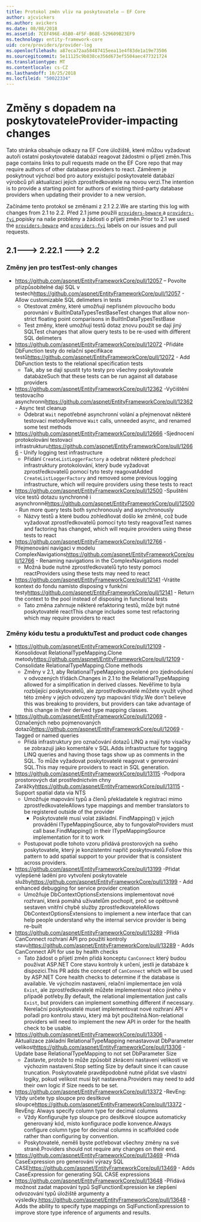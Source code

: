 ```yaml
---
title: Protokol změn vliv na poskytovatele – EF Core
author: ajcvickers
ms.author: avickers
ms.date: 08/08/2018
ms.assetid: 7CEF496E-A5B0-4F5F-B68E-529609B23EF9
ms.technology: entity-framework-core
uid: core/providers/provider-log
ms.openlocfilehash: a87eca72aa58487415eea11e4f83de1a19e73506
ms.sourcegitcommit: 5e11125c9b838ce356d673ef5504aec477321724
ms.translationtype: MT
ms.contentlocale: cs-CZ
ms.lasthandoff: 10/25/2018
ms.locfileid: "50022334"
---
```

# <a name="provider-impacting-changes"></a><span data-ttu-id="0d7e8-102">Změny s dopadem na poskytovatele</span><span class="sxs-lookup"><span data-stu-id="0d7e8-102">Provider-impacting changes</span></span>

<span data-ttu-id="0d7e8-103">Tato stránka obsahuje odkazy na EF Core úložiště, které můžou vyžadovat autoři ostatní poskytovatelé databází reagovat žádostmi o přijetí změn.</span><span class="sxs-lookup"><span data-stu-id="0d7e8-103">This page contains links to pull requests made on the EF Core repo that may require authors of other database providers to react.</span></span> <span data-ttu-id="0d7e8-104">Záměrem je poskytnout výchozí bod pro autory existující poskytovatelé databází výrobců při aktualizaci jejich zprostředkovatele na novou verzi.</span><span class="sxs-lookup"><span data-stu-id="0d7e8-104">The intention is to provide a starting point for authors of existing third-party database providers when updating their provider to a new version.</span></span>

<span data-ttu-id="0d7e8-105">Začínáme tento protokol se změnami z 2.1 2.2.</span><span class="sxs-lookup"><span data-stu-id="0d7e8-105">We are starting this log with changes from 2.1 to 2.2.</span></span> <span data-ttu-id="0d7e8-106">Před 2.1 jsme použili [ `providers-beware` ](https://github.com/aspnet/EntityFrameworkCore/labels/providers-beware) a [ `providers-fyi` ](https://github.com/aspnet/EntityFrameworkCore/labels/providers-fyi) popisky na naše problémy a žádosti o přijetí změn.</span><span class="sxs-lookup"><span data-stu-id="0d7e8-106">Prior to 2.1 we used the [`providers-beware`](https://github.com/aspnet/EntityFrameworkCore/labels/providers-beware) and [`providers-fyi`](https://github.com/aspnet/EntityFrameworkCore/labels/providers-fyi) labels on our issues and pull requests.</span></span>

## <a name="21-----22"></a><span data-ttu-id="0d7e8-107">2.1---> 2.2</span><span class="sxs-lookup"><span data-stu-id="0d7e8-107">2.1 ---> 2.2</span></span>

### <a name="test-only-changes"></a><span data-ttu-id="0d7e8-108">Změny jen pro test</span><span class="sxs-lookup"><span data-stu-id="0d7e8-108">Test-only changes</span></span>

* <span data-ttu-id="0d7e8-109">https://github.com/aspnet/EntityFrameworkCore/pull/12057 – Povolte přizpůsobitelné dají SQL v testech</span><span class="sxs-lookup"><span data-stu-id="0d7e8-109">https://github.com/aspnet/EntityFrameworkCore/pull/12057 - Allow customizable SQL delimeters in tests</span></span>
  * <span data-ttu-id="0d7e8-110">Otestovat změny, které umožňují nepřísném plovoucího bodu porovnání v BuiltInDataTypesTestBase</span><span class="sxs-lookup"><span data-stu-id="0d7e8-110">Test changes that allow non-strict floating point comparisons in BuiltInDataTypesTestBase</span></span>
  * <span data-ttu-id="0d7e8-111">Test změny, které umožňují testů dotaz znovu použít se dají jiný SQL</span><span class="sxs-lookup"><span data-stu-id="0d7e8-111">Test changes that allow query tests to be re-used with different SQL delimeters</span></span>
* <span data-ttu-id="0d7e8-112">https://github.com/aspnet/EntityFrameworkCore/pull/12072 -Přidáte DbFunction testy do relační specifikace testů</span><span class="sxs-lookup"><span data-stu-id="0d7e8-112">https://github.com/aspnet/EntityFrameworkCore/pull/12072 - Add DbFunction tests to the relational specification tests</span></span>
  * <span data-ttu-id="0d7e8-113">Tak, aby se dají spustit tyto testy pro všechny poskytovatele databáze</span><span class="sxs-lookup"><span data-stu-id="0d7e8-113">Such that these tests can be run against all database providers</span></span>
* <span data-ttu-id="0d7e8-114">https://github.com/aspnet/EntityFrameworkCore/pull/12362 -Vyčištění testovacího asynchronní</span><span class="sxs-lookup"><span data-stu-id="0d7e8-114">https://github.com/aspnet/EntityFrameworkCore/pull/12362 - Async test cleanup</span></span>
  * <span data-ttu-id="0d7e8-115">Odebrat `Wait` nepotřebné asynchronní volání a přejmenovat některé testovací metody</span><span class="sxs-lookup"><span data-stu-id="0d7e8-115">Remove `Wait` calls, unneeded async, and renamed some test methods</span></span>
* <span data-ttu-id="0d7e8-116">https://github.com/aspnet/EntityFrameworkCore/pull/12666 -Sjednocení protokolování testovací infrastrukturu</span><span class="sxs-lookup"><span data-stu-id="0d7e8-116">https://github.com/aspnet/EntityFrameworkCore/pull/12666 - Unify logging test infrastructure</span></span>
  * <span data-ttu-id="0d7e8-117">Přidání `CreateListLoggerFactory` a odebrat některé předchozí infrastruktury protokolování, který bude vyžadovat zprostředkovatelů pomocí tyto testy reagovat</span><span class="sxs-lookup"><span data-stu-id="0d7e8-117">Added `CreateListLoggerFactory` and removed some previous logging infrastructure, which will require providers using these tests to react</span></span>
* <span data-ttu-id="0d7e8-118">https://github.com/aspnet/EntityFrameworkCore/pull/12500 -Spuštění více testů dotazu synchronně i asynchronně</span><span class="sxs-lookup"><span data-stu-id="0d7e8-118">https://github.com/aspnet/EntityFrameworkCore/pull/12500 - Run more query tests both synchronously and asynchronously</span></span>
  * <span data-ttu-id="0d7e8-119">Názvy testů a které budou zohledňovat došlo ke změně, což bude vyžadovat zprostředkovatelů pomocí tyto testy reagovat</span><span class="sxs-lookup"><span data-stu-id="0d7e8-119">Test names and factoring has changed, which will require providers using these tests to react</span></span>
* <span data-ttu-id="0d7e8-120">https://github.com/aspnet/EntityFrameworkCore/pull/12766 -Přejmenování navigaci v modelu ComplexNavigations</span><span class="sxs-lookup"><span data-stu-id="0d7e8-120">https://github.com/aspnet/EntityFrameworkCore/pull/12766 - Renaming navigations in the ComplexNavigations model</span></span>
  * <span data-ttu-id="0d7e8-121">Možná bude nutné zprostředkovatelů tyto testy pomocí react</span><span class="sxs-lookup"><span data-stu-id="0d7e8-121">Providers using these tests may need to react</span></span>
* <span data-ttu-id="0d7e8-122">https://github.com/aspnet/EntityFrameworkCore/pull/12141 -Vrátíte kontext do fondu namísto disposing v funkční testy</span><span class="sxs-lookup"><span data-stu-id="0d7e8-122">https://github.com/aspnet/EntityFrameworkCore/pull/12141 - Return the context to the pool instead of disposing in functional tests</span></span>
  * <span data-ttu-id="0d7e8-123">Tato změna zahrnuje některé refaktoring testů, může být nutné poskytovatelé react</span><span class="sxs-lookup"><span data-stu-id="0d7e8-123">This change includes some test refactoring which may require providers to react</span></span>


### <a name="test-and-product-code-changes"></a><span data-ttu-id="0d7e8-124">Změny kódu testu a produktu</span><span class="sxs-lookup"><span data-stu-id="0d7e8-124">Test and product code changes</span></span>

* <span data-ttu-id="0d7e8-125">https://github.com/aspnet/EntityFrameworkCore/pull/12109 -Konsolidovat RelationalTypeMapping.Clone metody</span><span class="sxs-lookup"><span data-stu-id="0d7e8-125">https://github.com/aspnet/EntityFrameworkCore/pull/12109 - Consolidate RelationalTypeMapping.Clone methods</span></span>
  * <span data-ttu-id="0d7e8-126">Změny v 2.1, aby RelationalTypeMapping povolené pro zjednodušení v odvozených třídách.</span><span class="sxs-lookup"><span data-stu-id="0d7e8-126">Changes in 2.1 to the RelationalTypeMapping allowed for a simplification in derived classes.</span></span> <span data-ttu-id="0d7e8-127">Nevěříme to byla rozbíjející poskytovatelů, ale zprostředkovatelé můžete využít výhod této změny v jejich odvozený typ mapování třídy.</span><span class="sxs-lookup"><span data-stu-id="0d7e8-127">We don't believe this was breaking to providers, but providers can take advantage of this change in their derived type mapping classes.</span></span>
* <span data-ttu-id="0d7e8-128">https://github.com/aspnet/EntityFrameworkCore/pull/12069 -Označených nebo pojmenovaných dotazů</span><span class="sxs-lookup"><span data-stu-id="0d7e8-128">https://github.com/aspnet/EntityFrameworkCore/pull/12069 - Tagged or named queries</span></span>
  * <span data-ttu-id="0d7e8-129">Přidá infrastruktury pro označování dotazů LINQ a mají tyto visačky se zobrazují jako komentáře v SQL.</span><span class="sxs-lookup"><span data-stu-id="0d7e8-129">Adds infrastructure for tagging LINQ queries and having those tags show up as comments in the SQL.</span></span> <span data-ttu-id="0d7e8-130">To může vyžadovat poskytovatelé reagovat v generování SQL.</span><span class="sxs-lookup"><span data-stu-id="0d7e8-130">This may require providers to react in SQL generation.</span></span>
* <span data-ttu-id="0d7e8-131">https://github.com/aspnet/EntityFrameworkCore/pull/13115 -Podpora prostorových dat prostřednictvím chny Zarážky</span><span class="sxs-lookup"><span data-stu-id="0d7e8-131">https://github.com/aspnet/EntityFrameworkCore/pull/13115 - Support spatial data via NTS</span></span>
  * <span data-ttu-id="0d7e8-132">Umožňuje mapování typů a členů překladatele k registraci mimo zprostředkovatele</span><span class="sxs-lookup"><span data-stu-id="0d7e8-132">Allows type mappings and member translators to be registered outside of the provider</span></span>
    * <span data-ttu-id="0d7e8-133">Poskytovatelé musí volat základní. FindMapping() v jejich provádění ITypeMappingSource, aby to fungovalo</span><span class="sxs-lookup"><span data-stu-id="0d7e8-133">Providers must call base.FindMapping() in their ITypeMappingSource implementation for it to work</span></span>
  * <span data-ttu-id="0d7e8-134">Postupovat podle tohoto vzoru přidává prostorových na svého poskytovatele, který je konzistentní napříč poskytovatelů.</span><span class="sxs-lookup"><span data-stu-id="0d7e8-134">Follow this pattern to add spatial support to your provider that is consistent across providers.</span></span>
* <span data-ttu-id="0d7e8-135">https://github.com/aspnet/EntityFrameworkCore/pull/13199 -Přidat vylepšené ladění pro vytvoření poskytovatele služby</span><span class="sxs-lookup"><span data-stu-id="0d7e8-135">https://github.com/aspnet/EntityFrameworkCore/pull/13199 - Add enhanced debugging for service provider creation</span></span>
  * <span data-ttu-id="0d7e8-136">Umožňuje DbContextOptionsExtensions implementovat nové rozhraní, která pomáhá uživatelům pochopit, proč se opětovně sestaven vnitřní chybě služby zprostředkovatele</span><span class="sxs-lookup"><span data-stu-id="0d7e8-136">Allows DbContextOptionsExtensions to implement a new interface that can help people understand why the internal service provider is being re-built</span></span>
* <span data-ttu-id="0d7e8-137">https://github.com/aspnet/EntityFrameworkCore/pull/13289 -Přidá CanConnect rozhraní API pro použití kontroly stavu</span><span class="sxs-lookup"><span data-stu-id="0d7e8-137">https://github.com/aspnet/EntityFrameworkCore/pull/13289 - Adds CanConnect API for use by health checks</span></span>
  * <span data-ttu-id="0d7e8-138">Tato žádost o přijetí změn přidá konceptu `CanConnect` který budou používat ASP.NET Core stavu kontroly k určení, jestli je databáze k dispozici.</span><span class="sxs-lookup"><span data-stu-id="0d7e8-138">This PR adds the concept of `CanConnect` which will be used by ASP.NET Core health checks to determine if the database is available.</span></span> <span data-ttu-id="0d7e8-139">Ve výchozím nastavení, relační implementace jen volá `Exist`, ale zprostředkovatelé můžete implementovat něco jiného v případě potřeby.</span><span class="sxs-lookup"><span data-stu-id="0d7e8-139">By default, the relational implementation just calls `Exist`, but providers can implement something different if necessary.</span></span> <span data-ttu-id="0d7e8-140">Nerelační poskytovatelé muset implementovat nové rozhraní API v pořadí pro kontrolu stavu, který má být použitelná.</span><span class="sxs-lookup"><span data-stu-id="0d7e8-140">Non-relational providers will need to implement the new API in order for the health check to be usable.</span></span>
* <span data-ttu-id="0d7e8-141">https://github.com/aspnet/EntityFrameworkCore/pull/13306 -Aktualizace základní RelationalTypeMapping nenastavovat DbParameter velikost</span><span class="sxs-lookup"><span data-stu-id="0d7e8-141">https://github.com/aspnet/EntityFrameworkCore/pull/13306 - Update base RelationalTypeMapping to not set DbParameter Size</span></span>
  * <span data-ttu-id="0d7e8-142">Zastavte, protože to může způsobit zkrácení nastavení velikosti ve výchozím nastavení.</span><span class="sxs-lookup"><span data-stu-id="0d7e8-142">Stop setting Size by default since it can cause truncation.</span></span> <span data-ttu-id="0d7e8-143">Poskytovatelé pravděpodobně nutné přidat své vlastní logiky, pokud velikost musí být nastavena.</span><span class="sxs-lookup"><span data-stu-id="0d7e8-143">Providers may need to add their own logic if Size needs to be set.</span></span>
* <span data-ttu-id="0d7e8-144">https://github.com/aspnet/EntityFrameworkCore/pull/13372 -RevEng: Vždy určete typ sloupce pro desítkové sloupce</span><span class="sxs-lookup"><span data-stu-id="0d7e8-144">https://github.com/aspnet/EntityFrameworkCore/pull/13372 - RevEng: Always specify column type for decimal columns</span></span>
  * <span data-ttu-id="0d7e8-145">Vždy Konfigurujte typ sloupce pro desítkové sloupce automaticky generovaný kód, místo konfigurace podle konvence.</span><span class="sxs-lookup"><span data-stu-id="0d7e8-145">Always configure column type for decimal columns in scaffolded code rather than configuring by convention.</span></span>
  * <span data-ttu-id="0d7e8-146">Poskytovatelé, neměli byste potřebovat všechny změny na své straně.</span><span class="sxs-lookup"><span data-stu-id="0d7e8-146">Providers should not require any changes on their end.</span></span>
* <span data-ttu-id="0d7e8-147">https://github.com/aspnet/EntityFrameworkCore/pull/13469 -Přidá CaseExpression pro generování výrazy SQL CASE</span><span class="sxs-lookup"><span data-stu-id="0d7e8-147">https://github.com/aspnet/EntityFrameworkCore/pull/13469 - Adds CaseExpression for generating SQL CASE expressions</span></span>
* <span data-ttu-id="0d7e8-148">https://github.com/aspnet/EntityFrameworkCore/pull/13648 -Přidává možnost zadat mapování typů SqlFunctionExpression ke zlepšení odvozování typů úložiště argumenty a výsledky.</span><span class="sxs-lookup"><span data-stu-id="0d7e8-148">https://github.com/aspnet/EntityFrameworkCore/pull/13648 - Adds the ability to specify type mappings on SqlFunctionExpression to improve store type inference of arguments and results.</span></span>
